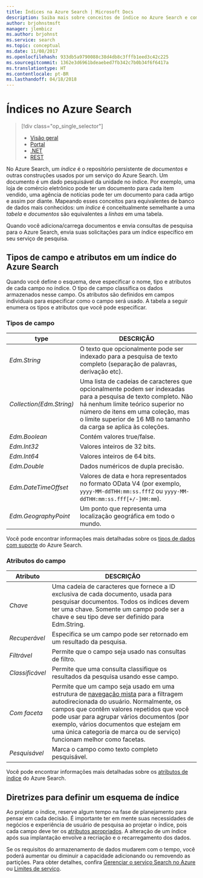 ```yaml
---
title: Índices na Azure Search | Microsoft Docs
description: Saiba mais sobre conceitos de índice no Azure Search e como os índices são usados.
author: brjohnstmsft
manager: jlembicz
ms.author: brjohnst
ms.service: search
ms.topic: conceptual
ms.date: 11/08/2017
ms.openlocfilehash: 933db5a9790088c38d4db8c3fffb1eed3c42c225
ms.sourcegitcommit: 1362e3d6961bdeaebed7fb342c7b0b34f6f6417a
ms.translationtype: HT
ms.contentlocale: pt-BR
ms.lasthandoff: 04/18/2018
---
```

# <a name="indexes-in-azure-search"></a>Índices no Azure Search
> [!div class="op_single_selector"]
> * [Visão geral](search-what-is-an-index.md)
> * [Portal](search-create-index-portal.md)
> * [.NET](search-create-index-dotnet.md)
> * [REST](search-create-index-rest-api.md)
> 
> 

No Azure Search, um *índice* é o repositório persistente de *documentos* e outras construções usados por um serviço do Azure Search. Um documento é um dado pesquisável da unidade no índice. Por exemplo, uma loja de comércio eletrônico pode ter um documento para cada item vendido, uma agência de notícias pode ter um documento para cada artigo e assim por diante. Mapeando esses conceitos para equivalentes de banco de dados mais conhecidos: um *índice* é conceitualmente semelhante a uma *tabela* e *documentos* são equivalentes a *linhas* em uma tabela.

Quando você adiciona/carrega documentos e envia consultas de pesquisa para o Azure Search, envia suas solicitações para um índice específico em seu serviço de pesquisa.

## <a name="field-types-and-attributes-in-an-azure-search-index"></a>Tipos de campo e atributos em um índice do Azure Search
Quando você define o esquema, deve especificar o nome, tipo e atributos de cada campo no índice. O tipo de campo classifica os dados armazenados nesse campo. Os atributos são definidos em campos individuais para especificar como o campo será usado. A tabela a seguir enumera os tipos e atributos que você pode especificar.

### <a name="field-types"></a>Tipos de campo
| type | DESCRIÇÃO |
| --- | --- |
| *Edm.String* |O texto que opcionalmente pode ser indexado para a pesquisa de texto completo (separação de palavras, derivação etc). |
| *Collection(Edm.String)* |Uma lista de cadeias de caracteres que opcionalmente podem ser indexadas para a pesquisa de texto completo. Não há nenhum limite teórico superior no número de itens em uma coleção, mas o limite superior de 16 MB no tamanho da carga se aplica às coleções. |
| *Edm.Boolean* |Contém valores true/false. |
| *Edm.Int32* |Valores inteiros de 32 bits. |
| *Edm.Int64* |Valores inteiros de 64 bits. |
| *Edm.Double* |Dados numéricos de dupla precisão. |
| *Edm.DateTimeOffset* |Valores de data e hora representados no formato OData V4 (por exemplo, `yyyy-MM-ddTHH:mm:ss.fffZ` ou `yyyy-MM-ddTHH:mm:ss.fff[+/-]HH:mm`). |
| *Edm.GeographyPoint* |Um ponto que representa uma localização geográfica em todo o mundo. |

Você pode encontrar informações mais detalhadas sobre os [tipos de dados com suporte](https://docs.microsoft.com/rest/api/searchservice/Supported-data-types) do Azure Search.

### <a name="field-attributes"></a>Atributos do campo
| Atributo | DESCRIÇÃO |
| --- | --- |
| *Chave* |Uma cadeia de caracteres que fornece a ID exclusiva de cada documento, usada para pesquisar documentos. Todos os índices devem ter uma chave. Somente um campo pode ser a chave e seu tipo deve ser definido para Edm.String. |
| *Recuperável* |Especifica se um campo pode ser retornado em um resultado da pesquisa. |
| *Filtrável* |Permite que o campo seja usado nas consultas de filtro. |
| *Classificável* |Permite que uma consulta classifique os resultados da pesquisa usando esse campo. |
| *Com faceta* |Permite que um campo seja usado em uma estrutura de [navegação mista](search-faceted-navigation.md) para a filtragem autodirecionada do usuário. Normalmente, os campos que contêm valores repetidos que você pode usar para agrupar vários documentos (por exemplo, vários documentos que estejam em uma única categoria de marca ou de serviço) funcionam melhor como facetas. |
| *Pesquisável* |Marca o campo como texto completo pesquisável. |

Você pode encontrar informações mais detalhadas sobre os [atributos de índice](https://docs.microsoft.com/rest/api/searchservice/Create-Index) do Azure Search.

## <a name="guidance-for-defining-an-index-schema"></a>Diretrizes para definir um esquema de índice
Ao projetar o índice, reserve algum tempo na fase de planejamento para pensar em cada decisão. É importante ter em mente suas necessidades de negócios e experiência de usuário de pesquisa ao projetar o índice, pois cada campo deve ter os [atributos apropriados](https://docs.microsoft.com/rest/api/searchservice/Create-Index). A alteração de um índice após sua implantação envolve a recriação e o recarregamento dos dados.

Se os requisitos do armazenamento de dados mudarem com o tempo, você poderá aumentar ou diminuir a capacidade adicionando ou removendo as partições. Para obter detalhes, confira [Gerenciar o serviço Search no Azure](search-manage.md) ou [Limites de serviço](search-limits-quotas-capacity.md).

